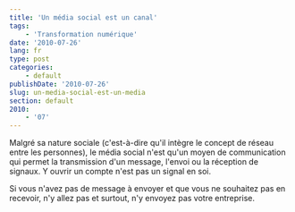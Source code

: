 ```yaml
---
title: 'Un média social est un canal'
tags:
    - 'Transformation numérique'
date: '2010-07-26'
lang: fr
type: post
categories:
    - default
publishDate: '2010-07-26'
slug: un-media-social-est-un-media
section: default
2010:
    - '07'
---
```


Malgré sa nature sociale (c'est-à-dire qu'il intègre le concept de réseau entre les personnes), le média social n'est qu'un moyen de communication qui permet la transmission d'un message, l'envoi ou la réception de signaux. Y ouvrir un compte n'est pas un signal en soi.

Si vous n'avez pas de message à envoyer et que vous ne souhaitez pas en recevoir, n'y allez pas et surtout, n'y envoyez pas votre entreprise.
